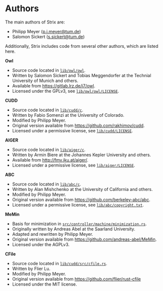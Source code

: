 Authors
=======

The main authors of Strix are:
 - Philipp Meyer (<p.j.meyer@tum.de>)
 - Salomon Sickert (<s.sickert@tum.de>)

Additionally, Strix includes code from several other authors, which are listed here.

**Owl**
 - Source code located in [`lib/owl/owl`](lib/owl/owl).
 - Written by Salomon Sickert and Tobias Meggendorfer at the Technial University of Munich and others.
 - Available from <https://gitlab.lrz.de/i7/owl>.
 - Licensed under the GPLv3, see [`lib/owl/owl/LICENSE`](lib/owl/owl/LICENSE).

**CUDD**
 - Source code located in [`lib/cudd/c`](lib/cudd/c).
 - Written by Fabio Somenzi at the University of Colorado.
 - Modified by Philipp Meyer.
 - Original version available from <https://github.com/rakhimov/cudd>.
 - Licensed under a permissive license, see [`lib/cudd/LICENSE`](lib/cudd/LICENSE).

**AIGER**
 - Source code located in [`lib/aiger/c`](lib/aiger/c).
 - Written by Armin Biere at the Johannes Kepler University and others.
 - Available from <http://fmv.jku.at/aiger/>.
 - Licensed under a permissive license, see [`lib/aiger/LICENSE`](lib/aiger/LICENSE).

**ABC**
 - Source code located in [`lib/abc/c`](lib/abc/c).
 - Written by Alan Mishchenko at the University of California and others.
 - Modified by Philipp Meyer.
 - Original version available from <https://github.com/berkeley-abc/abc>.
 - Licensed under a permissive license, see [`lib/abc/copyright.txt`](lib/abc/copyright.txt).

**MeMin**
 - Basis for minimization in [`src/controller/machine/minimization.rs`](src/controller/machine/minimization.rs).
 - Originally written by Andreas Abel at the Saarland University.
 - Adapted and rewritten by Philipp Meyer.
 - Original version available from <https://github.com/andreas-abel/MeMin>.
 - Licensed under the AGPLv3.

**CFile**
 - Source code located in [`lib/cudd/src/cfile.rs`](lib/cudd/src/cfile.rs).
 - Written by Flier Lu.
 - Modified by Philipp Meyer.
 - Original version available from <https://github.com/flier/rust-cfile>
 - Licensed under the MIT license.
